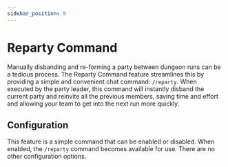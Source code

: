 ```yaml
---
sidebar_position: 9
---
```


# Reparty Command

Manually disbanding and re-forming a party between dungeon runs can be a tedious process. The Reparty Command feature streamlines this by providing a simple and convenient chat command: `/reparty`. When executed by the party leader, this command will instantly disband the current party and reinvite all the previous members, saving time and effort and allowing your team to get into the next run more quickly.

## Configuration

This feature is a simple command that can be enabled or disabled. When enabled, the `/reparty` command becomes available for use. There are no other configuration options.